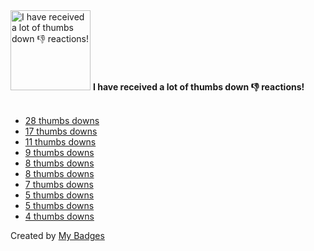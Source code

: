 <img src="https://my-badges.github.io/my-badges/thumbs-down.png" alt="I have received a lot of thumbs down 👎 reactions!" title="I have received a lot of thumbs down 👎 reactions!" width="128">
<strong>I have received a lot of thumbs down 👎 reactions!</strong>
<br><br>

- [28 thumbs downs](https://github.com/deployphp/deployer/issues/1388#issuecomment-337669417)
- [17 thumbs downs](https://github.com/google/zx/issues/24#issuecomment-841667224)
- [11 thumbs downs](https://github.com/deployphp/deployer/issues/797#issuecomment-250968370)
- [9 thumbs downs](https://github.com/google/zx/issues/125#issuecomment-850432388)
- [8 thumbs downs](https://github.com/symfony/symfony/issues/25643)
- [8 thumbs downs](https://github.com/google/zx/issues/86#issuecomment-841803695)
- [7 thumbs downs](https://github.com/google/zx/issues/152#issuecomment-900523261)
- [5 thumbs downs](https://github.com/utterance/utterances/issues/1#issuecomment-315630670)
- [5 thumbs downs](https://github.com/google/zx/issues/240#issuecomment-932899687)
- [4 thumbs downs](https://github.com/expr-lang/expr/issues/45)


Created by <a href="https://github.com/my-badges/my-badges">My Badges</a>